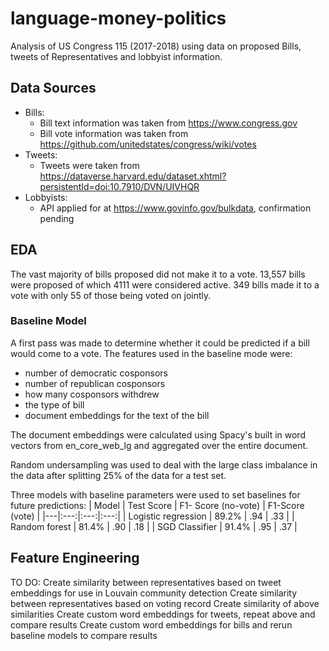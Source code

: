 # language-money-politics
Analysis of US Congress 115 (2017-2018) using data on proposed Bills, tweets of Representatives and lobbyist information.

## Data Sources
* Bills:
  * Bill text information was taken from https://www.congress.gov
  * Bill vote information was taken from https://github.com/unitedstates/congress/wiki/votes
* Tweets:
  * Tweets were taken from https://dataverse.harvard.edu/dataset.xhtml?persistentId=doi:10.7910/DVN/UIVHQR
* Lobbyists:
  * API applied for at https://www.govinfo.gov/bulkdata, confirmation pending

## EDA
The vast majority of bills proposed did not make it to a vote. 13,557 bills were proposed of which 4111 were considered active. 349 bills made it to a vote with only 55 of those being voted on jointly. 

### Baseline Model
A first pass was made to determine whether it could be predicted if a bill would come to a vote. The features used in the baseline mode were:
* number of democratic cosponsors 
* number of republican cosponsors
* how many cosponsors withdrew
* the type of bill
* document embeddings for the text of the bill

The document embeddings were calculated using Spacy's built in word vectors from en_core_web_lg and aggregated over the entire document. 

Random undersampling was used to deal with the large class imbalance in the data after splitting 25% of the data for a test set.

Three models with baseline parameters were used to set baselines for future predictions:
| Model | Test Score | F1- Score (no-vote) | F1-Score (vote) |
|---|:---:|:---:|:---:|
| Logistic regression |  89.2% | .94 |  .33 |
| Random forest | 81.4% | .90 |  .18 |
| SGD Classifier | 91.4% | .95 |  .37 |

## Feature Engineering
TO DO:
Create similarity between representatives based on tweet embeddings for use in Louvain community detection
Create similarity between representatives based on voting record
Create similarity of above similarities
Create custom word embeddings for tweets, repeat above and compare results
Create custom word embeddings for bills and rerun baseline models to compare results